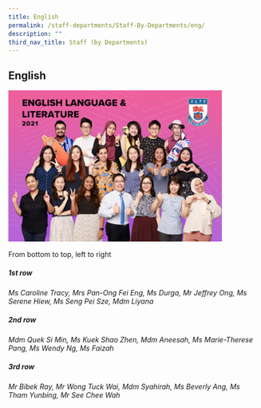 ```yaml
---
title: English
permalink: /staff-departments/Staff-By-Departments/eng/
description: ""
third_nav_title: Staff (by Departments)
---
```




## English

<img src="/images/English-_-Literature.jpg" style="width:85%">

From bottom to top, left to right  
  
##### 1st row

_Ms Caroline Tracy, Mrs Pan-Ong Fei Eng, Ms Durga, Mr Jeffrey Ong, Ms Serene Hiew, Ms Seng Pei Sze, Mdm Liyana_  

##### 2nd row

_Mdm Quek Si Min, Ms Kuek Shao Zhen, Mdm Aneesah, Ms Marie-Therese Pang, Ms Wendy Ng, Ms Faizah_  

##### 3rd row

_Mr Bibek Ray, Mr Wong Tuck Wai, Mdm Syahirah, Ms Beverly Ang, Ms Tham Yunbing, Mr See Chee Wah_